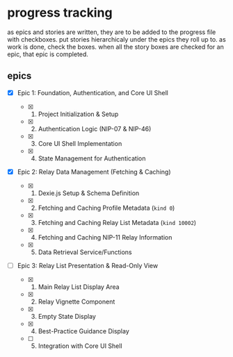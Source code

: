 # progress tracking

as epics and stories are written, they are to be added to the progress file with checkboxes. put stories hierarchicaly under the epics they roll up to. as work is done, check the boxes. when all the story boxes are checked for an epic, that epic is completed.

## epics

- [x] Epic 1: Foundation, Authentication, and Core UI Shell

  - [x] 1. Project Initialization & Setup
  - [x] 2. Authentication Logic (NIP-07 & NIP-46)
  - [x] 3. Core UI Shell Implementation
  - [x] 4. State Management for Authentication

- [x] Epic 2: Relay Data Management (Fetching & Caching)

  - [x] 1. Dexie.js Setup & Schema Definition
  - [x] 2. Fetching and Caching Profile Metadata (`kind 0`)
  - [x] 3. Fetching and Caching Relay List Metadata (`kind 10002`)
  - [x] 4. Fetching and Caching NIP-11 Relay Information
  - [x] 5. Data Retrieval Service/Functions

- [ ] Epic 3: Relay List Presentation & Read-Only View
  - [x] 1. Main Relay List Display Area
  - [x] 2. Relay Vignette Component
  - [x] 3. Empty State Display
  - [x] 4. Best-Practice Guidance Display
  - [ ] 5. Integration with Core UI Shell
